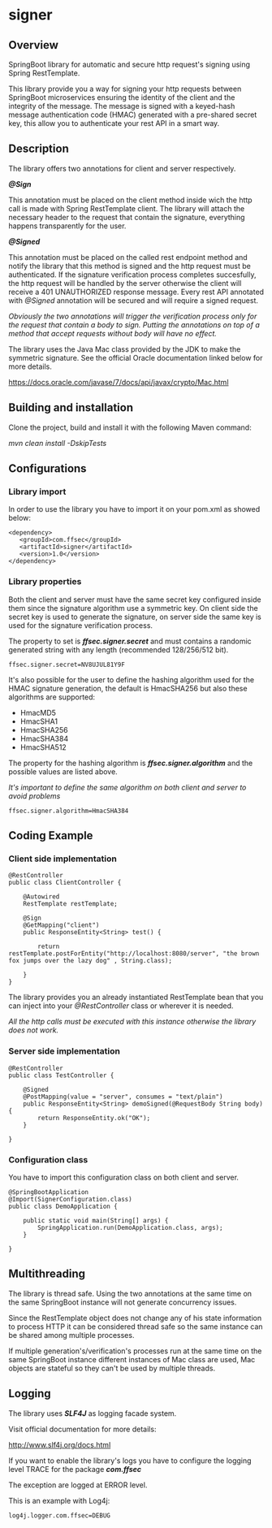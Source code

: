 # signer

## Overview

SpringBoot library for automatic and secure http request's signing using Spring RestTemplate.

This library provide you a way for signing your http requests between SpringBoot microservices ensuring the identity of the client and the integrity of the message.
The message is signed with a keyed-hash message authentication code (HMAC) generated with a pre-shared secret key, this allow you to authenticate your rest API in a smart way.

## Description

The library offers two annotations for client and server respectively.

***@Sign***

This annotation must be placed on the client method inside wich the http call is made with Spring RestTemplate client.
The library will attach the necessary header to the request that contain the signature, everything happens transparently for the user.

***@Signed***

This annotation must be placed on the called rest endpoint method and notify the library that this method is signed and the http request must be authenticated.
If the signature verification process completes succesfully, the http request will be handled by the server otherwise the client will receive a 401 UNAUTHORIZED response message.
Every rest API annotated with *@Signed* annotation will be secured and will require a signed request. 

*Obviously the two annotations will trigger the verification process only for the request that contain a body to sign.
Putting the annotations on top of a method that accept requests without body will have no effect.*

The library uses the Java Mac class provided by the JDK to make the symmetric signature.
See the official Oracle documentation linked below for more details.

https://docs.oracle.com/javase/7/docs/api/javax/crypto/Mac.html

## Building and installation

Clone the project, build and install it with the following Maven command:

*mvn clean install -DskipTests*


## Configurations

### Library import

In order to use the library you have to import it on your pom.xml as showed below:

```
<dependency>
   <groupId>com.ffsec</groupId>
   <artifactId>signer</artifactId>
   <version>1.0</version>
</dependency>
```

### Library properties

Both the client and server must have the same secret key configured inside them since the signature algorithm use a symmetric key.
On client side the secret key is used to generate the signature, on server side the same key is used for the signature verification process.

The property to set is ***ffsec.signer.secret*** and must contains a randomic generated string with any length (recommended 128/256/512 bit).

```
ffsec.signer.secret=NV8UJUL81Y9F
```

It's also possible for the user to define the hashing algorithm used for the HMAC signature generation, the default is HmacSHA256 but also these algorithms are supported:

- HmacMD5
- HmacSHA1
- HmacSHA256
- HmacSHA384
- HmacSHA512

The property for the hashing algorithm is ***ffsec.signer.algorithm*** and the possible values are listed above.

*It's important to define the same algorithm on both client and server to avoid problems*

```
ffsec.signer.algorithm=HmacSHA384
```

## Coding Example


### Client side implementation

```
@RestController
public class ClientController {

    @Autowired
    RestTemplate restTemplate;

    @Sign
    @GetMapping("client")
    public ResponseEntity<String> test() {

        return restTemplate.postForEntity("http://localhost:8080/server", "the brown fox jumps over the lazy dog" , String.class);

    }
}
```

The library provides you an already instantiated RestTemplate bean that you can inject into your *@RestController* class or wherever it is needed.

*All the http calls must be executed with this instance otherwise the library does not work.*


### Server side implementation

```
@RestController
public class TestController {

    @Signed
    @PostMapping(value = "server", consumes = "text/plain")
    public ResponseEntity<String> demoSigned(@RequestBody String body) {
        return ResponseEntity.ok("OK");
    }
    
}
```

### Configuration class 

You have to import this configuration class on both client and server.

```
@SpringBootApplication
@Import(SignerConfiguration.class)
public class DemoApplication {

    public static void main(String[] args) {
        SpringApplication.run(DemoApplication.class, args);
    }

}
```

## Multithreading

The library is thread safe.
Using the two annotations at the same time on the same SpringBoot instance will not generate concurrency issues.

Since the RestTemplate object does not change any of his state information to process HTTP it can be considered thread safe so the same instance can be shared among multiple processes.

If multiple generation's/verification's processes run at the same time on the same SpringBoot instance different instances of Mac class are used, Mac objects are stateful so they can't be used by multiple threads.

## Logging

The library uses ***SLF4J*** as logging facade system.

Visit official documentation for more details:

http://www.slf4j.org/docs.html

If you want to enable the library's logs you have to configure the logging level TRACE for the package ***com.ffsec***

The exception are logged at ERROR level.

This is an example with Log4j:

```
log4j.logger.com.ffsec=DEBUG
```

